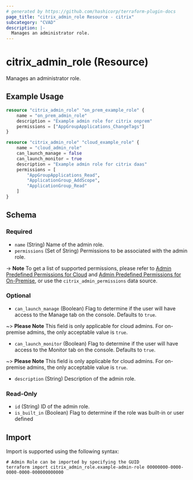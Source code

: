 ```yaml
---
# generated by https://github.com/hashicorp/terraform-plugin-docs
page_title: "citrix_admin_role Resource - citrix"
subcategory: "CVAD"
description: |-
  Manages an administrator role.
---
```


# citrix_admin_role (Resource)

Manages an administrator role.

## Example Usage

```terraform
resource "citrix_admin_role" "on_prem_example_role" {
    name = "on_prem_admin_role"
    description = "Example admin role for citrix onprem"
    permissions = ["AppGroupApplications_ChangeTags"] 
}

resource "citrix_admin_role" "cloud_example_role" {
    name = "cloud_admin_role"
    can_launch_manage = false
    can_launch_monitor = true
    description = "Example admin role for citrix daas"
    permissions = [
        "AppGroupApplications_Read", 
        "ApplicationGroup_AddScope", 
        "ApplicationGroup_Read"
    ]
}
```

<!-- schema generated by tfplugindocs -->
## Schema

### Required

- `name` (String) Name of the admin role.
- `permissions` (Set of String) Permissions to be associated with the admin role. 

-> **Note** To get a list of supported permissions, please refer to [Admin Predefined Permissions for Cloud](https://developer-docs.citrix.com/en-us/citrix-daas-service-apis/citrix-daas-rest-apis/apis/#/Admin-APIs/Admin-GetPredefinedPermissions) and [Admin Predefined Permissions for On-Premise](https://developer-docs.citrix.com/en-us/citrix-virtual-apps-desktops/citrix-cvad-rest-apis/apis/#/Admin-APIs/Admin-GetPredefinedPermissions), or use the `citrix_admin_permissions` data source.

### Optional

- `can_launch_manage` (Boolean) Flag to determine if the user will have access to the Manage tab on the console. Defaults to `true`. 

~> **Please Note** This field is only applicable for cloud admins. For on-premise admins, the only acceptable value is `true`.
- `can_launch_monitor` (Boolean) Flag to determine if the user will have access to the Monitor tab on the console. Defaults to `true`. 

~> **Please Note** This field is only applicable for cloud admins. For on-premise admins, the only acceptable value is `true`.
- `description` (String) Description of the admin role.

### Read-Only

- `id` (String) ID of the admin role.
- `is_built_in` (Boolean) Flag to determine if the role was built-in or user defined

## Import

Import is supported using the following syntax:

```shell
# Admin Role can be imported by specifying the GUID
terraform import citrix_admin_role.example-admin-role 00000000-0000-0000-0000-000000000000
```